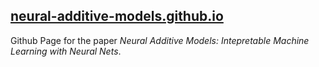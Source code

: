 
## [neural-additive-models.github.io](https://neural-additive-models.github.io)

Github Page for the paper *Neural Additive Models: Intepretable Machine Learning with Neural Nets*.  

